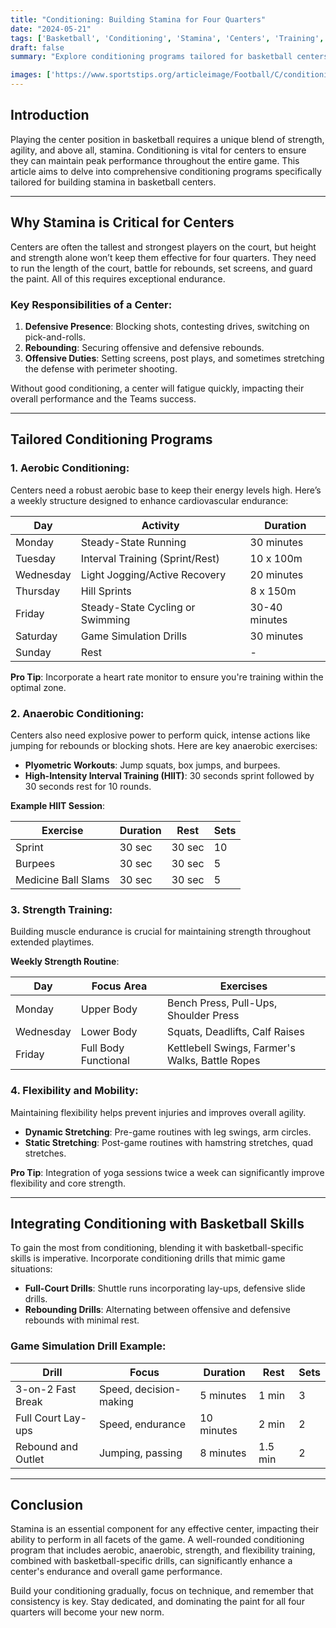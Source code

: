 ```yaml
---
title: "Conditioning: Building Stamina for Four Quarters"
date: "2024-05-21"
tags: ['Basketball', 'Conditioning', 'Stamina', 'Centers', 'Training', 'Endurance', 'Fitness', 'Performance', 'Coaching']
draft: false
summary: "Explore conditioning programs tailored for basketball centers to build stamina and maintain performance throughout the game."

images: ['https://www.sportstips.org/articleimage/Football/C/conditioning_building_stamina_for_four_quarters.webp']
---
```


## Introduction

Playing the center position in basketball requires a unique blend of strength, agility, and above all, stamina. Conditioning is vital for centers to ensure they can maintain peak performance throughout the entire game. This article aims to delve into comprehensive conditioning programs specifically tailored for building stamina in basketball centers.

---

## Why Stamina is Critical for Centers

Centers are often the tallest and strongest players on the court, but height and strength alone won’t keep them effective for four quarters. They need to run the length of the court, battle for rebounds, set screens, and guard the paint. All of this requires exceptional endurance.

### Key Responsibilities of a Center:
1. **Defensive Presence**: Blocking shots, contesting drives, switching on pick-and-rolls.
2. **Rebounding**: Securing offensive and defensive rebounds.
3. **Offensive Duties**: Setting screens, post plays, and sometimes stretching the defense with perimeter shooting.

Without good conditioning, a center will fatigue quickly, impacting their overall performance and the Teams success.

---

## Tailored Conditioning Programs

### **1. Aerobic Conditioning:**

Centers need a robust aerobic base to keep their energy levels high. Here’s a weekly structure designed to enhance cardiovascular endurance:

| Day       | Activity                          | Duration      |
|-----------|-----------------------------------|---------------|
| Monday    | Steady-State Running              | 30 minutes    |
| Tuesday   | Interval Training (Sprint/Rest)   | 10 x 100m     |
| Wednesday | Light Jogging/Active Recovery     | 20 minutes    |
| Thursday  | Hill Sprints                      | 8 x 150m      |
| Friday    | Steady-State Cycling or Swimming  | 30-40 minutes |
| Saturday  | Game Simulation Drills            | 30 minutes    |
| Sunday    | Rest                              | -             |

**Pro Tip**: Incorporate a heart rate monitor to ensure you're training within the optimal zone.

### **2. Anaerobic Conditioning:**

Centers also need explosive power to perform quick, intense actions like jumping for rebounds or blocking shots. Here are key anaerobic exercises:

- **Plyometric Workouts**: Jump squats, box jumps, and burpees.
- **High-Intensity Interval Training (HIIT)**: 30 seconds sprint followed by 30 seconds rest for 10 rounds.

**Example HIIT Session**:

| Exercise      | Duration | Rest  | Sets |
|---------------|-----------|-------|------|
| Sprint        | 30 sec    | 30 sec| 10   |
| Burpees       | 30 sec    | 30 sec| 5    |
| Medicine Ball Slams | 30 sec | 30 sec | 5 |

### **3. Strength Training:**

Building muscle endurance is crucial for maintaining strength throughout extended playtimes.

**Weekly Strength Routine**:

| Day          | Focus Area             | Exercises                                            |
|--------------|------------------------|------------------------------------------------------|
| Monday       | Upper Body             | Bench Press, Pull-Ups, Shoulder Press                |
| Wednesday    | Lower Body             | Squats, Deadlifts, Calf Raises                       |
| Friday       | Full Body Functional   | Kettlebell Swings, Farmer's Walks, Battle Ropes      |

### **4. Flexibility and Mobility:**

Maintaining flexibility helps prevent injuries and improves overall agility.

- **Dynamic Stretching**: Pre-game routines with leg swings, arm circles.
- **Static Stretching**: Post-game routines with hamstring stretches, quad stretches.

**Pro Tip**: Integration of yoga sessions twice a week can significantly improve flexibility and core strength.

---

## Integrating Conditioning with Basketball Skills

To gain the most from conditioning, blending it with basketball-specific skills is imperative. Incorporate conditioning drills that mimic game situations:

- **Full-Court Drills**: Shuttle runs incorporating lay-ups, defensive slide drills.
- **Rebounding Drills**: Alternating between offensive and defensive rebounds with minimal rest.

### Game Simulation Drill Example:

| Drill                | Focus                   | Duration  | Rest   | Sets |
|----------------------|-------------------------|-----------|--------|------|
| 3-on-2 Fast Break    | Speed, decision-making  | 5 minutes | 1 min  | 3    |
| Full Court Lay-ups   | Speed, endurance        | 10 minutes| 2 min  | 2    |
| Rebound and Outlet   | Jumping, passing        | 8 minutes | 1.5 min| 2    |

---

## Conclusion

Stamina is an essential component for any effective center, impacting their ability to perform in all facets of the game. A well-rounded conditioning program that includes aerobic, anaerobic, strength, and flexibility training, combined with basketball-specific drills, can significantly enhance a center's endurance and overall game performance.

Build your conditioning gradually, focus on technique, and remember that consistency is key. Stay dedicated, and dominating the paint for all four quarters will become your new norm.
```